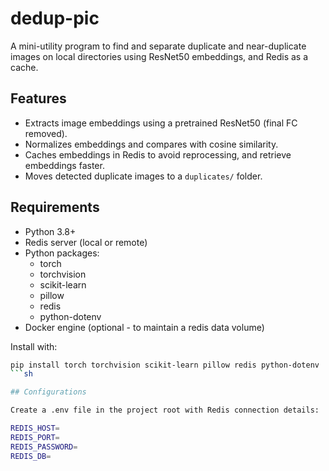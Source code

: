 # dedup-pic

A mini-utility program to find and separate duplicate and near-duplicate images on local directories using ResNet50 embeddings, and Redis as a cache.

## Features
- Extracts image embeddings using a pretrained ResNet50 (final FC removed).
- Normalizes embeddings and compares with cosine similarity.
- Caches embeddings in Redis to avoid reprocessing, and retrieve embeddings faster.
- Moves detected duplicate images to a `duplicates/` folder.

## Requirements
- Python 3.8+
- Redis server (local or remote)
- Python packages:
  - torch
  - torchvision
  - scikit-learn
  - pillow
  - redis
  - python-dotenv
- Docker engine (optional - to maintain a redis data volume)

Install with:
```sh
pip install torch torchvision scikit-learn pillow redis python-dotenv
```sh

## Configurations

Create a .env file in the project root with Redis connection details:

REDIS_HOST=
REDIS_PORT=
REDIS_PASSWORD=
REDIS_DB=